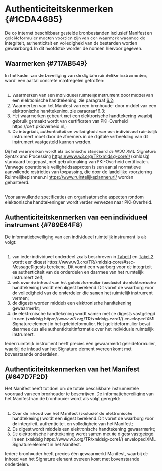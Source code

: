 # Authenticiteitskenmerken {#1CDA4685}

De op internet beschikbaar gestelde bronbestanden inclusief Manifest en geleideformulier moeten voorzien zijn van een waarmerk waarmee de integriteit, authenticiteit en volledigheid van de bestanden worden gewaarborgd. In dit hoofdstuk worden de normen hiervoor gegeven.

## Waarmerken {#717AB549}

In het kader van de beveiliging van de digitale ruimtelijke instrumenten, wordt een aantal concrete maatregelen getroffen:<br/>
<br/>

<ol><li>Waarmerken van een individueel ruimtelijk instrument door middel van een elektronische handtekening, zie paragraaf <a href='#789E64F8'>6.2</a>;</li>
<li>Waarmerken van het Manifest van een bronhouder door middel van een elektronische handtekening, zie paragraaf <a href='#647D7F2D'>6.3</a>;</li>
<li>Het waarmerken gebeurt met een elektronische handtekening waarbij gebruik gemaakt wordt van certificaten van PKI-Overheid https://cert.pkioverheid.nl/;</li>
<li>De integriteit, authenticiteit en volledigheid van een individueel ruimtelijk instrument moet door de afnemers in de digitale verbeelding van dit instrument vastgesteld kunnen worden.</li>
</ol>

Bij het waarmerken wordt als technische standaard de W3C XML-Signature Syntax and Processing https://www.w3.org/TR/xmldsig-core1/ (xmldsig) standaard toegepast, met gebruikmaking van PKI-Overheid certificaten. Vanwege operationele veiligheidsaspecten is een aantal normatieve aanvullende restricties van toepassing, die door de landelijke voorziening Ruimtelijkeplannen.nl https://www.ruimtelijkeplannen.nl/ worden gehanteerd.<br/>
<br/>

Voor aanvullende specificaties en organisatorische aspecten rondom elektronische handtekeningen wordt verder verwezen naar PKI-Overheid.<br/>
## Authenticiteitskenmerken van een individueel instrument {#789E64F8}

De informatiebeveiliging van een individueel ruimtelijk instrument is als volgt:<br/>
<br/>

<ol><li>van ieder individueel onderdeel zoals beschreven in <a href='#d4e212'>Tabel 1</a> en <a href='#d4e756'>Tabel 2</a> wordt een digest https://www.w3.org/TR/xmldsig-core/#sec-MessageDigests<bas> </bas>berekend. Dit vormt een waarborg voor de integriteit en authenticiteit van de onderdelen en daarmee van het ruimtelijk instrument zelf;</li>
<li>ook over de inhoud van het geleideformulier (exclusief de elektronische handtekening) wordt een digest berekend. Dit vormt de waarborg voor de volledigheid van de onderdelen die samen het ruimtelijk instrument vormen;</li>
<li>de digests worden middels een elektronische handtekening gewaarmerkt;</li>
<li>de elektronische handtekening wordt samen met de digests vastgelegd in een (xmldsig https://www.w3.org/TR/xmldsig-core1/) enveloped XML Signature element in het geleideformulier. Het geleideformulier bevat daarmee dus alle authenticiteitinformatie over het individuele ruimtelijk instrument.</li>
</ol>

Ieder ruimtelijk instrument heeft precies één gewaarmerkt geleideformulier, waarbij de inhoud van het Signature element overeen komt met bovenstaande onderdelen.<br/>
## Authenticiteitskenmerken van het Manifest {#647D7F2D}

Het Manifest heeft tot doel om de totale beschikbare instrumentele voorraad van een bronhouder te beschrijven. De informatiebeveiliging van het Manifest van de bronhouder wordt als volgt geregeld:<br/>
<br/>

<ol><li>Over de inhoud van het Manifest (exclusief de elektronische handtekening) wordt een digest berekend. Dit vormt de waarborg voor de integriteit, authenticiteit en volledigheid van het Manifest;</li>
<li>De digest wordt middels een elektronische handtekening gewaarmerkt;</li>
<li>De elektronische handtekening wordt samen met de digest vastgelegd in een (xmldsig https://www.w3.org/TR/xmldsig-core1/) enveloped XML Signature element in het Manifest.</li>
</ol>

Iedere bronhouder heeft precies één gewaarmerkt Manifest, waarbij de inhoud van het Signature element overeen komt met bovenstaande onderdelen.<br/>
